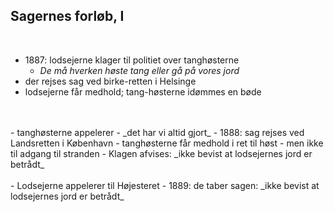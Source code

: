 ## Sagernes forløb, I

<br/>

- 1887: lodsejerne klager til politiet over tanghøsterne
  - _De må hverken høste tang eller gå på vores jord_
- <span class="fragment custom blur">der rejses sag ved birke-retten i Helsinge</span>
- <span class="fragment custom blur">lodsejerne får medhold; tang-høsterne idømmes en bøde</span>
<br/>
<br/>
- <span class="fragment custom blur">tanghøsterne appelerer - _det har vi altid gjort_</span>
- <span class="fragment custom blur">1888: sag rejses ved Landsretten i København</span>
- <span class="fragment custom blur">tanghøsterne får medhold i ret til høst
  - men ikke til adgang til stranden
  - Klagen afvises: _ikke bevist at lodsejernes jord er betrådt_</span>
<br/>
<br/>
- <span class="fragment custom blur">Lodsejerne appelerer til Højesteret</span>
- <span class="fragment custom blur">1889: de taber sagen: _ikke bevist at lodsejernes jord er betrådt_</span>


